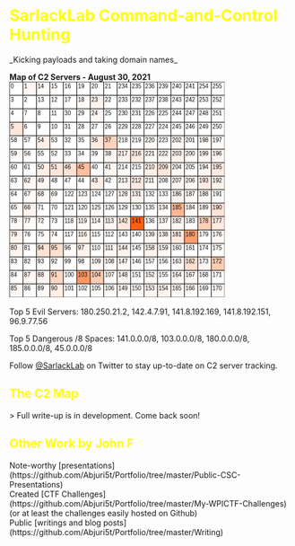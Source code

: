 <h1 style="color:#ffff00">SarlackLab Command-and-Control Hunting</h1>
_Kicking payloads and taking domain names_


**Map of C2 Servers - August 30, 2021**
<br>
<img src="https://raw.githubusercontent.com/Abjuri5t/SarlackLab/main/2021-Maps/TEST_2021-August-31.jpg" height="384">

Top 5 Evil Servers: 180.250.21.2, 142.4.7.91, 141.8.192.169, 141.8.192.151, 96.9.77.56

Top 5 Dangerous /8 Spaces: 141.0.0.0/8, 103.0.0.0/8, 180.0.0.0/8, 185.0.0.0/8, 45.0.0.0/8

Follow [@SarlackLab](https://twitter.com/SarlackLab) on Twitter to stay up-to-date on C2 server tracking.
<br>

<h2 style="color:#ffff00">The C2 Map</h2>
> Full write-up is in development. Come back soon!
<br>

<h2 style="color:#ffff00">Other Work by John F</h2>
Note-worthy [presentations](https://github.com/Abjuri5t/Portfolio/tree/master/Public-CSC-Presentations)
<br>
Created [CTF Challenges](https://github.com/Abjuri5t/Portfolio/tree/master/My-WPICTF-Challenges) (or at least the challenges easily hosted on Github)
<br>
Public [writings and blog posts](https://github.com/Abjuri5t/Portfolio/tree/master/Writing)